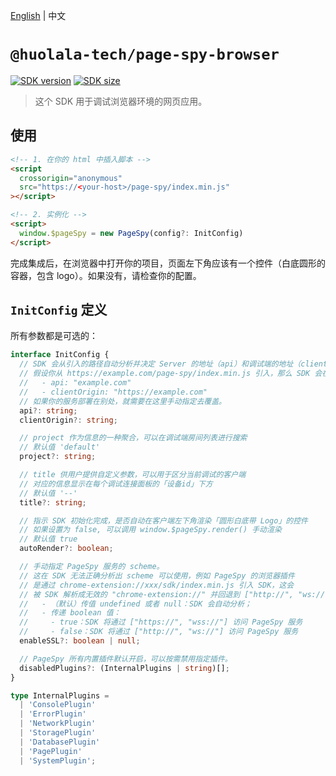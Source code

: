 [npm-image]: https://img.shields.io/npm/v/@huolala-tech/page-spy-browser?logo=npm&label=version
[npm-url]: https://www.npmjs.com/package/@huolala-tech/page-spy-browser
[minified-image]: https://img.shields.io/bundlephobia/min/@huolala-tech/page-spy-browser
[minified-url]: https://unpkg.com/browse/@huolala-tech/page-spy-browser/dist/iife/index.min.js

[English](./README.md) | 中文

# `@huolala-tech/page-spy-browser`

[![SDK version][npm-image]][npm-url]
[![SDK size][minified-image]][minified-url]

> 这个 SDK 用于调试浏览器环境的网页应用。

## 使用

```html
<!-- 1. 在你的 html 中插入脚本 -->
<script
  crossorigin="anonymous"
  src="https://<your-host>/page-spy/index.min.js"
></script>

<!-- 2. 实例化 -->
<script>
  window.$pageSpy = new PageSpy(config?: InitConfig)
</script>
```

完成集成后，在浏览器中打开你的项目，页面左下角应该有一个控件（白底圆形的容器，包含 logo）。如果没有，请检查你的配置。

## `InitConfig` 定义

所有参数都是可选的：

```ts
interface InitConfig {
  // SDK 会从引入的路径自动分析并决定 Server 的地址（api）和调试端的地址（clientOrigin）
  // 假设你从 https://example.com/page-spy/index.min.js 引入，那么 SDK 会在内部设置：
  //   - api: "example.com"
  //   - clientOrigin: "https://example.com"
  // 如果你的服务部署在别处，就需要在这里手动指定去覆盖。
  api?: string;
  clientOrigin?: string;

  // project 作为信息的一种聚合，可以在调试端房间列表进行搜索
  // 默认值 'default'
  project?: string;

  // title 供用户提供自定义参数，可以用于区分当前调试的客户端
  // 对应的信息显示在每个调试连接面板的「设备id」下方
  // 默认值 '--'
  title?: string;

  // 指示 SDK 初始化完成，是否自动在客户端左下角渲染「圆形白底带 Logo」的控件
  // 如果设置为 false, 可以调用 window.$pageSpy.render() 手动渲染
  // 默认值 true
  autoRender?: boolean;

  // 手动指定 PageSpy 服务的 scheme。
  // 这在 SDK 无法正确分析出 scheme 可以使用，例如 PageSpy 的浏览器插件
  // 是通过 chrome-extension://xxx/sdk/index.min.js 引入 SDK，这会
  // 被 SDK 解析成无效的 "chrome-extension://" 并回退到 ["http://", "ws://"]。
  //   - （默认）传值 undefined 或者 null：SDK 会自动分析；
  //   - 传递 boolean 值：
  //     - true：SDK 将通过 ["https://", "wss://"] 访问 PageSpy 服务
  //     - false：SDK 将通过 ["http://", "ws://"] 访问 PageSpy 服务
  enableSSL?: boolean | null;

  // PageSpy 所有内置插件默认开启，可以按需禁用指定插件。
  disabledPlugins?: (InternalPlugins | string)[];
}

type InternalPlugins =
  | 'ConsolePlugin'
  | 'ErrorPlugin'
  | 'NetworkPlugin'
  | 'StoragePlugin'
  | 'DatabasePlugin'
  | 'PagePlugin'
  | 'SystemPlugin';
```

